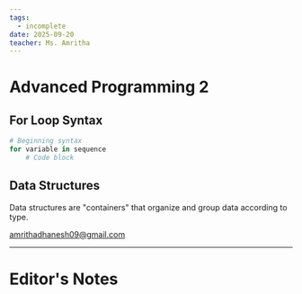 ```yaml
---
tags:
  - incomplete
date: 2025-09-20
teacher: Ms. Amritha
---
```

# Advanced Programming 2
## For Loop Syntax
```python
# Beginning syntax
for variable in sequence
	# Code block
```
## Data Structures
Data structures are "containers" that organize and group data according to type.

[amrithadhanesh09@gmail.com](mailto:amrit%68%61%64h%61%6e%65%73h0%39@gm%61%69%6c%2e%63om)

----------------------------------------------------------------
# Editor's Notes